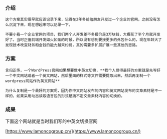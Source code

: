 ### 介绍


	这个方案其实很早就应该记录下来，记得在2年多前给朋友开发过一个企业的官网，之前没有怎么沉淀下来，现在想起来可以记录一下。
    
    不要小看一个企业官网的项目，我们两个人开发差不多报价是3万块钱，大概花了半个月就开发好了。当时正值前端开发如火如荼的时候，所以没有想到要接更多的外包什么的，现在年龄大了发现技术改变财务和金钱的能力越来约弱，真的需要多扩展扩展一些其他的思路。
    
### 方案


    言归正传，一个WordPress官网如果想要做中英文切换，**我个人觉得最好的方案就是先写好一个中文网站或者一个英文网站，然后里面的样式等文件需要提取出来，然后再复制一个wordpress网站作为英文网站**
    
    为什么复制是一个最好的方案呢，因为你中文网站发布的内容和英文网站发布的文章素材是不一样的，如果采用动态读取语言包的形式是搞不定文章素材内容的切换的。


### 成果

下面这个网站就是当时我们写的中英文切换官网

[https://www.lamoncogroup.cn/](https://www.lamoncogroup.cn/)

